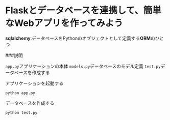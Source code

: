 # Flaskとデータベースを連携して、簡単なWebアプリを作ってみよう

**sqlalchemy**:データベースをPythonのオブジェクトとして定義する**ORM**のひとつ

###説明

```app.py```アプリケーションの本体
```models.py```データベースのモデル定義
```test.py```データベースを作成する

アプリケーションを起動する
```
python app.py
```

データベースを作成する
```
python test.py
```
